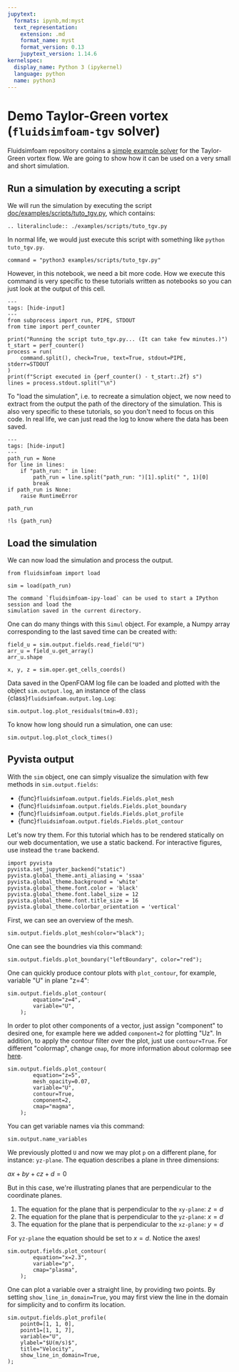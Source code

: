 ```yaml
---
jupytext:
  formats: ipynb,md:myst
  text_representation:
    extension: .md
    format_name: myst
    format_version: 0.13
    jupytext_version: 1.14.6
kernelspec:
  display_name: Python 3 (ipykernel)
  language: python
  name: python3
---
```


# Demo Taylor-Green vortex (`fluidsimfoam-tgv` solver)

Fluidsimfoam repository contains a
[simple example solver](https://foss.heptapod.net/fluiddyn/fluidsimfoam/-/tree/branch/default/doc/examples/fluidsimfoam-tgv)
for the Taylor-Green vortex flow. We are going to show how it can be used on a very small
and short simulation.

## Run a simulation by executing a script

We will run the simulation by executing the script
[doc/examples/scripts/tuto_tgv.py](https://foss.heptapod.net/fluiddyn/fluidsimfoam/-/tree/branch/default/doc/examples/scripts/tuto_tgv.py),
which contains:

```{eval-rst}
.. literalinclude:: ./examples/scripts/tuto_tgv.py
```

In normal life, we would just execute this script with something like
`python tuto_tgv.py`.

```{code-cell} ipython3
command = "python3 examples/scripts/tuto_tgv.py"
```

However, in this notebook, we need a bit more code. How we execute this command is very
specific to these tutorials written as notebooks so you can just look at the output of
this cell.

```{code-cell} ipython3
---
tags: [hide-input]
---
from subprocess import run, PIPE, STDOUT
from time import perf_counter

print("Running the script tuto_tgv.py... (It can take few minutes.)")
t_start = perf_counter()
process = run(
    command.split(), check=True, text=True, stdout=PIPE,  stderr=STDOUT
)
print(f"Script executed in {perf_counter() - t_start:.2f} s")
lines = process.stdout.split("\n")
```

To "load the simulation", i.e. to recreate a simulation object, we now need to extract
from the output the path of the directory of the simulation. This is also very specific
to these tutorials, so you don't need to focus on this code. In real life, we can just
read the log to know where the data has been saved.

```{code-cell} ipython3
---
tags: [hide-input]
---
path_run = None
for line in lines:
    if "path_run: " in line:
        path_run = line.split("path_run: ")[1].split(" ", 1)[0]
        break
if path_run is None:
    raise RuntimeError
```

```{code-cell} ipython3
path_run
```

```{code-cell} ipython3
!ls {path_run}
```

## Load the simulation

We can now load the simulation and process the output.

<!-- #endregion -->

```{code-cell} ipython3
from fluidsimfoam import load

sim = load(path_run)
```

```{admonition} Quickly start IPython and load a simulation
The command `fluidsimfoam-ipy-load` can be used to start a IPython session and load the
simulation saved in the current directory.
```

One can do many things with this `Simul` object. For example, a Numpy array corresponding
to the last saved time can be created with:

```{code-cell} ipython3
field_u = sim.output.fields.read_field("U")
arr_u = field_u.get_array()
arr_u.shape
```

```{code-cell} ipython3
x, y, z = sim.oper.get_cells_coords()
```

Data saved in the OpenFOAM log file can be loaded and plotted with the object
`sim.output.log`, an instance of the class {class}`fluidsimfoam.output.log.Log`:

```{code-cell} ipython3
sim.output.log.plot_residuals(tmin=0.03);
```

To know how long should run a simulation, one can use:

```{code-cell} ipython3
sim.output.log.plot_clock_times()
```

## Pyvista output

With the `sim` object, one can simply visualize the simulation with few methods in
`sim.output.fields`:

- {func}`fluidsimfoam.output.fields.Fields.plot_mesh`
- {func}`fluidsimfoam.output.fields.Fields.plot_boundary`
- {func}`fluidsimfoam.output.fields.Fields.plot_profile`
- {func}`fluidsimfoam.output.fields.Fields.plot_contour`

Let's now try them. For this tutorial which has to be rendered statically on our web
documentation, we use a static backend. For interactive figures, use instead the `trame`
backend.

```{code-cell} ipython3
import pyvista
pyvista.set_jupyter_backend("static")
pyvista.global_theme.anti_aliasing = 'ssaa'
pyvista.global_theme.background = 'white'
pyvista.global_theme.font.color = 'black'
pyvista.global_theme.font.label_size = 12
pyvista.global_theme.font.title_size = 16
pyvista.global_theme.colorbar_orientation = 'vertical'
```

First, we can see an overview of the mesh.

```{code-cell} ipython3
sim.output.fields.plot_mesh(color="black");
```

One can see the boundries via this command:

```{code-cell} ipython3
sim.output.fields.plot_boundary("leftBoundary", color="red");
```

One can quickly produce contour plots with `plot_contour`, for example, variable "U" in
plane "z=4":

```{code-cell} ipython3
sim.output.fields.plot_contour(
        equation="z=4",
        variable="U",
    );
```

In order to plot other components of a vector, just assign "component" to desired one,
for example here we added `component=2` for plotting "Uz". In addition, to apply the
contour filter over the plot, just use `contour=True`. For different "colormap", change
`cmap`, for more information about colormap see
[here](https://matplotlib.org/stable/tutorials/colors/colormaps.html).

```{code-cell} ipython3
sim.output.fields.plot_contour(
        equation="z=5",
        mesh_opacity=0.07,
        variable="U",
        contour=True,
        component=2,
        cmap="magma",
    );
```

You can get variable names via this command:

```{code-cell} ipython3
sim.output.name_variables
```

We previously plotted `U` and now we may plot `p` on a different plane, for instance:
`yz-plane`. The equation describes a plane in three dimensions:

$ax+by+cz+d=0$

But in this case, we're illustrating planes that are perpendicular to the coordinate
planes.

1. The equation for the plane that is perpendicular to the `xy-plane`: $z=d$
1. The equation for the plane that is perpendicular to the `yz-plane`: $x=d$
1. The equation for the plane that is perpendicular to the `xz-plane`: $y=d$

For `yz-plane` the equation should be set to $x=d$. Notice the axes!

```{code-cell} ipython3
sim.output.fields.plot_contour(
        equation="x=2.3",
        variable="p",
        cmap="plasma",
    );
```

One can plot a variable over a straight line, by providing two points. By setting
`show_line_in_domain=True`, you may first view the line in the domain for simplicity and
to confirm its location.

```{code-cell} ipython3
sim.output.fields.plot_profile(
    point0=[1, 1, 0],
    point1=[1, 1, 7],
    variable="U",
    ylabel="$U(m/s)$",
    title="Velocity",
    show_line_in_domain=True,
);
```
